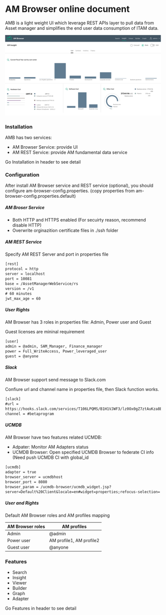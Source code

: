 # AM Browser online document

AMB is a light weight UI which leverage REST APIs layer to pull data from Asset manager and simplifies the end user data consumption of ITAM data.

![Viewer screen shot](features/img/insight1.png)

### Installation

AMB has two services:

- AM Browser Service: provide UI
- AM REST Service: provide AM fundamental data service

Go Installation in header to see detail

### Configuration

After install AM Browser service and REST service (optional), you should configure am-browser-config.properties. (copy properties from am-browser-config.properties.default)

##### AM Broser Service

- Both HTTP and HTTPS enabled (For secuirty reason, recommend disable HTTP)
- Overwrite orginazition certificate files in ./ssh folder

##### AM REST Service

Specify AM REST Server and port in properties file

```
[rest]
protocol = http
server = localhost
port = 10081
base = /AssetManagerWebService/rs
version = /v1
# 60 minutes
jwt_max_age = 60
```


##### User Rights
AM Browser has 3 roles in properties file: Admin, Power user and Guest

Guest licenses are mininal requirement

```
[user]
admin = @admin, SAM_Manager, Finance_manager
power = Full_WriteAccess, Power_leveraged_user
guest = @anyone
```
##### Slack
AM Browser support send message to Slack.com

Confiure url and channel name in properties file, then Slack function works.
```
[slack]
#url = https://hooks.slack.com/services/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
channel = #betaprogram
```

##### UCMDB

AM Browser have two features related UCMDB:

- Adpater: Monitor AM Adapters status
- UCMDB Browser: Open specified UCMDB Browser to federate CI info (Need push UCMDB CI with global_id

```
[ucmdb]
adapter = true
browser_server = ucmdbhost
browser_port = 8080
browser_param = /ucmdb-browser/ucmdb_widget.jsp?server=Default%20Client&locale=en#widget=properties;refocus-selection=
```

##### User and Rights
Default AM Browser roles and AM profiles mapping

AM Browser roles | AM profiles
---|---
Admin | @admin
Power user | AM profile1, AM profile2
Guest user | @anyone




### Features

- Search
- Insight
- Viewer
- Builder
- Graph
- Adapter

Go Features in header to see detail